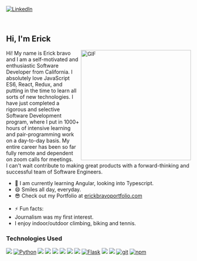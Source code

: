 <p>
<a href="https://www.linkedin.com/in/erick-bravo-448234203/"><img src="https://img.shields.io/badge/linkedin-%230077B5.svg?&style=for-the-badge&logo=linkedin&logoColor=white" alt="LinkedIn" /></a>&nbsp;
</p>

<br/>

## Hi, I'm Erick

<img align="right" alt="GIF" src="https://i.pinimg.com/originals/9c/fb/09/9cfb09f0c029e1f8c938208a7e278d76.gif" height="300" />

Hi! My name is Erick bravo and I am a self-motivated and enthusiastic Software Developer from California. 
I absolutely love JavaScript ES6, React, Redux, and putting in the time to learn all sorts of new technologies. 
I have just completed a rigorous and selective Software Development program, where I put in 1000+ hours of intensive learning
and pair-programming work on a day-to-day basis. My entire career has been so far fully remote and dependent 
on zoom calls for meetings.  
I can't wait contribute to making great products 
with a forward-thinking and successful team of Software Engineers.


- 🌱 I am currently learning Angular, looking into Typescript.
- 😄 Smiles all day, everyday.
- 😎 Check out my Portfolio at [erickbravoportfolio.com](https://erickbravoportfolio.com/)
<br/><br/>
- ⚡ Fun facts: 
- Journalism was my first interest.
- I enjoy indoor/outdoor climbing, biking and tennis.


### Technologies Used


<a href="https://developer.mozilla.org/en-US/docs/Web/JavaScript"><img src="https://img.shields.io/badge/-JavaScript-F7DF1E?logo=JavaScript&logoColor=333333" /></a>
<a href="https://www.python.org/"><img alt="Python" src="https://img.shields.io/badge/-Python-3776AB?style=flat-square&logo=Python&logoColor=white&" /></a>
<a href="https://www.heroku.com/"><img src="https://img.shields.io/badge/-Heroku-430098?logo=Heroku" /></a>
<a href="https://www.npmjs.com/package/express"><img src="https://img.shields.io/badge/-Express.js-000000?logo=Express" /></a>
<a href="https://www.postgresql.org/"><img src="https://img.shields.io/badge/-PostgreSQL-336791?logo=PostgreSQL" /></a>
<a href="https://reactjs.org/"><img src="https://img.shields.io/badge/-React-61DAFB?logo=React&logoColor=333333" /></a>
<a href="https://redux.js.org/"><img src="https://img.shields.io/badge/-Redux-764ABC?logo=Redux" /></a>
<a href="https://sequelize.org/"><img src="https://img.shields.io/badge/-Sequelize-039BE5" /></a>
<a href="https://flask.palletsprojects.com/en/1.1.x/"><img alt="Flask" src="https://img.shields.io/badge/-Flask-000000?style=flat-square&logo=Flask&logoColor=white" /></a>
<a href="https://developer.mozilla.org/en-US/docs/Web/CSS"><img src="https://img.shields.io/badge/-CSS3-1572B6?logo=CSS3" /></a>
<a href="https://developer.mozilla.org/en-US/docs/Web/HTML"><img src="https://img.shields.io/badge/-HTML5-E34F26?logo=HTML5&logoColor=ffffff" /></a>
<a href="#"><img alt="git" src="https://img.shields.io/badge/-Git-F05032?style=flat-square&logo=git&logoColor=white" /></a>
<a href="https://www.npmjs.com/"><img alt="npm" src="https://img.shields.io/badge/-NPM-CB3837?style=flat-square&logo=npm&logoColor=white" /></a>
